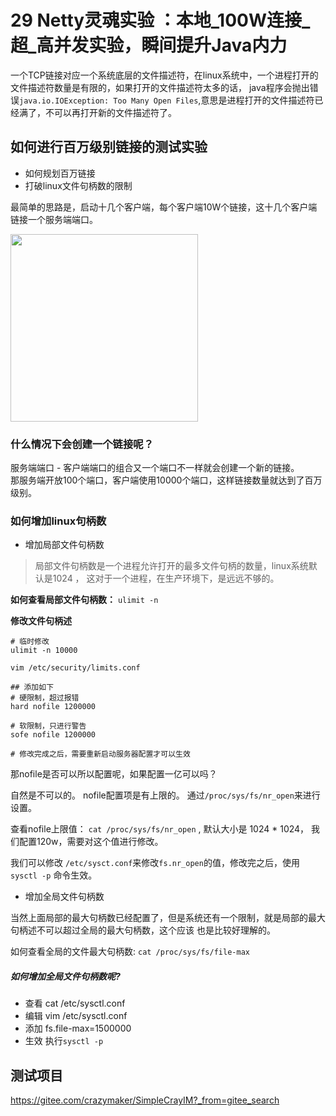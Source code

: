 # 29 Netty灵魂实验 ：本地_100W连接_超_高并发实验，瞬间提升Java内力

一个TCP链接对应一个系统底层的文件描述符，在linux系统中，一个进程打开的文件描述符数量是有限的，如果打开的文件描述符太多的话，
java程序会抛出错误`java.io.IOException: Too Many Open Files`,意思是进程打开的文件描述符已经满了，不可以再打开新的文件描述符了。

## 如何进行百万级别链接的测试实验

- 如何规划百万链接
- 打破linux文件句柄数的限制


最简单的思路是，启动十几个客户端，每个客户端10W个链接，这十几个客户端链接一个服务端端口。

<img src="https://oscimg.oschina.net/oscnet/up-f5e7d97f278266c80a700d85902b8c384dd.png" width=300 height= 300>

### 什么情况下会创建一个链接呢？ 
服务端端口 - 客户端端口的组合又一个端口不一样就会创建一个新的链接。  
那服务端开放100个端口，客户端使用10000个端口，这样链接数量就达到了百万级别。

### 如何增加linux句柄数

- 增加局部文件句柄数

> 局部文件句柄数是一个进程允许打开的最多文件句柄的数量，linux系统默认是1024 ， 这对于一个进程，在生产环境下，是远远不够的。
>

**如何查看局部文件句柄数：** `ulimit -n `

**修改文件句柄述**

```shell script
# 临时修改
ulimit -n 10000 
```

```shell script
vim /etc/security/limits.conf

## 添加如下
# 硬限制，超过报错
hard nofile 1200000

# 软限制，只进行警告
sofe nofile 1200000

# 修改完成之后，需要重新启动服务器配置才可以生效
```

那nofile是否可以所以配置呢，如果配置一亿可以吗？

自然是不可以的。 nofile配置项是有上限的。 通过`/proc/sys/fs/nr_open`来进行设置。

查看nofile上限值： `cat /proc/sys/fs/nr_open` , 默认大小是 1024 * 1024， 我们配置120w，需要对这个值进行修改。

我们可以修改 `/etc/sysct.conf`来修改`fs.nr_open`的值，修改完之后，使用`sysctl -p` 命令生效。


- 增加全局文件句柄数

当然上面局部的最大句柄数已经配置了，但是系统还有一个限制，就是局部的最大句柄述不可以超过全局的最大句柄数，这个应该
也是比较好理解的。

如何查看全局的文件最大句柄数: `cat /proc/sys/fs/file-max`

##### 如何增加全局文件句柄数呢? 

- 查看 cat /etc/sysctl.conf
- 编辑 vim /etc/sysctl.conf  
- 添加 fs.file-max=1500000
- 生效 执行`sysctl -p`


## 测试项目

https://gitee.com/crazymaker/SimpleCrayIM?_from=gitee_search






